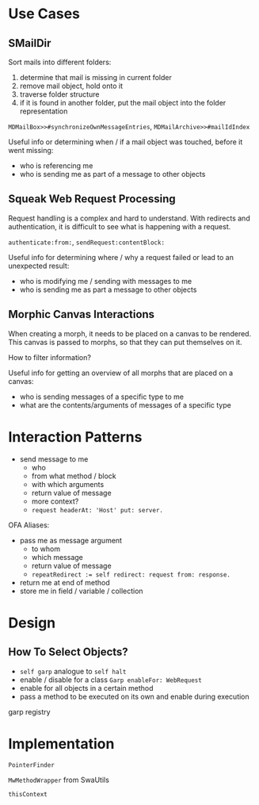 # Use Cases

## SMailDir

Sort mails into different folders:

1) determine that mail is missing in current folder
2) remove mail object, hold onto it
3) traverse folder structure
4) if it is found in another folder, put the mail object into the folder representation

`MDMailBox>>#synchronizeOwnMessageEntries`, `MDMailArchive>>#mailIdIndex`

Useful info or determining when / if a mail object was touched, before it went missing:

- who is referencing me
- who is sending me as part of a message to other objects

## Squeak Web Request Processing

Request handling is a complex and hard to understand. With redirects and authentication, it is difficult to see what is happening with a request.

`authenticate:from:`, `sendRequest:contentBlock:`

Useful info for determining where / why a request failed or lead to an unexpected result:

- who is modifying me / sending with messages to me
- who is sending me as part a message to other objects

## Morphic Canvas Interactions

When creating a morph, it needs to be placed on a canvas to be rendered. This canvas is passed to morphs, so that they can put themselves on it.

How to filter information?

Useful info for getting an overview of all morphs that are placed on a canvas:

- who is sending messages of a specific type to me
- what are the contents/arguments of messages of a specific type

# Interaction Patterns

- send message to me
    - who
    - from what method / block
    - with which arguments
    - return value of message
    - more context?
    - `request headerAt: 'Host' put: server.`

OFA Aliases:
- pass me as message argument
    - to whom
    - which message
    - return value of message
    - `repeatRedirect := self redirect: request from: response.`
- return me at end of method
- store me in field / variable / collection


# Design

## How To Select Objects?

- `self garp` analogue to `self halt`
- enable / disable for a class `Garp enableFor: WebRequest`
- enable for all objects in a certain method
- pass a method to be executed on its own and enable during execution

garp registry


# Implementation

`PointerFinder`

`MwMethodWrapper` from SwaUtils

`thisContext`